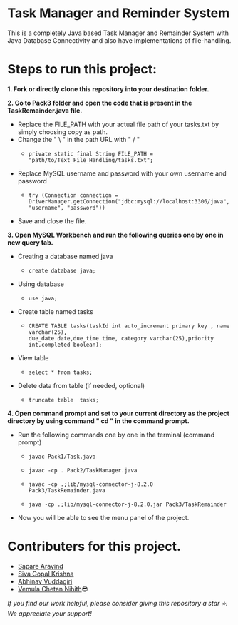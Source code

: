 # Task Manager and Reminder System
This is a completely Java based Task Manager and Remainder System with Java Database Connectivity and also have implementations of file-handling.

# Steps to run this project:

**1. Fork or directly clone this repository into your destination folder.**

**2. Go to Pack3 folder and open the code that is present in the TaskRemainder.java file.**

  - Replace the FILE_PATH with your actual file path of your tasks.txt by simply choosing copy as path.
  - Change the " \ " in the path URL with " / "
    -     private static final String FILE_PATH = "path/to/Text_File_Handling/tasks.txt";
  - Replace MySQL username and password with your own username and password
    -     try (Connection connection = DriverManager.getConnection("jdbc:mysql://localhost:3306/java", "username", "password"))
  - Save and close the file.

**3. Open MySQL Workbench and run the following queries one by one in new query tab.**

  - Creating a database named java
    -     create database java;
  - Using database
    -     use java;
  - Create table named tasks
    -     CREATE TABLE tasks(taskId int auto_increment primary key , name varchar(25),
          due_date date,due_time time, category varchar(25),priority int,completed boolean);
  - View table
    -     select * from tasks;
  - Delete data from table (if needed, optional)
    -     truncate table  tasks;

**4. Open command prompt and set to your current directory as the project directory by using command " cd " in the command prompt.**

  - Run the following commands one by one in the terminal (command prompt)
    -     javac Pack1/Task.java
    -     javac -cp . Pack2/TaskManager.java
    -     javac -cp .;lib/mysql-connector-j-8.2.0 Pack3/TaskRemainder.java
    -     java -cp .;lib/mysql-connector-j-8.2.0.jar Pack3/TaskRemainder
  - Now you will be able to see the menu panel of the project.

# Contributers for this project.

- [Sapare Aravind](https://github.com/Aravind3454)
- [Siva Gopal Krishna](https://github.com/gopalkrishna2004)
- [Abhinav Vuddagiri](https://github.com/Abhinav7370)
- [Vemula Chetan Nihith](https://github.com/chetannihith)😎

 _If you find our work helpful, please consider giving this repository a star ⭐. We appreciate your support!_ 
